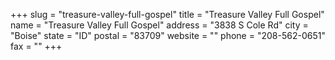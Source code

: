 +++
slug = "treasure-valley-full-gospel"
title = "Treasure Valley Full Gospel"
name = "Treasure Valley Full Gospel"
address = "3838 S Cole Rd"
city = "Boise"
state = "ID"
postal = "83709"
website = ""
phone = "208-562-0651"
fax = ""
+++
